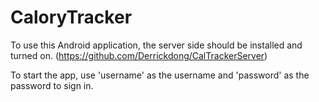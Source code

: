 # CaloryTracker

To use this Android application, the server side should be installed and turned on. (https://github.com/Derrickdong/CalTrackerServer)

To start the app, use 'username' as the username and 'password' as the password to sign in.
